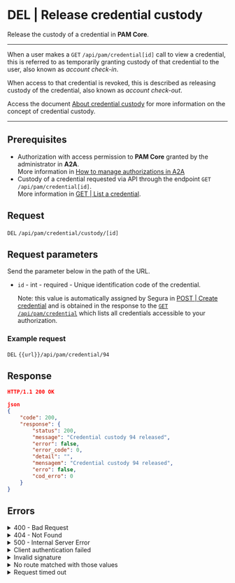 # DEL | Release credential custody

Release the custody of a credential in **PAM Core**.

***

When a user makes a `GET` `/api/pam/credential[id]` call to view a credential, this is referred to as temporarily granting custody of that credential to the user, also known as _account check-in_.

When access to that credential is revoked, this is described as releasing custody of the credential, also known as _account check-out_.

Access the document [About credential custody](../../../../../v4/docs/pam-about-credential-custody/) for more information on the concept of credential custody.

***

## Prerequisites

* Authorization with access permission to **PAM Core** granted by the administrator in **A2A**.\
  More information in [How to manage authorizations in A2A](../../../../../v4/docs/how-to-manage-authorizations-in-a2a/)
* Custody of a credential requested via API through the endpoint `GET` `/api/pam/credential[id]`.\
  More information in [GET | List a credential](../../../../../v4/docs/api-get-list-a-credential/).

## Request

`DEL` `/api/pam/credential/custody/[id]`

## Request parameters

Send the parameter below in the path of the URL.

*   `id` - int - required - Unique identification code of the credential.

    Note: this value is automatically assigned by Segura in [POST | Create credential](../../../../../v4/docs/api-post-create-credential/) and is obtained in the response to the [`GET` `/api/pam/credential`](../../../../../v4/docs/api-get-list-all-credentials/) which lists all credentials accessible to your authorization.

### Example request

`DEL` `{{url}}/api/pam/credential/94`

## Response

```json
HTTP/1.1 200 OK
```

```json
json
{
    "code": 200,
    "response": {
        "status": 200,
        "message": "Credential custody 94 released",
        "error": false,
        "error_code": 0,
        "detail": "",
        "mensagem": "Credential custody 94 released",
        "erro": false,
        "cod_erro": 0
    }
}
```

## Errors

<details>

<summary>400 - Bad Request</summary>

***

Message: "1007: Credential not found"\


Possible cause: the credential wasn’t found.\


Solution: check the value for the `id` and resend the request.

***

Message: "1008: Credential inactive"

Possible cause: the credential is inactive.\


Solution: enable the credential through the endpoint `PUT` `/api/pam/credential/[id]` and resend the request.

***

Message: "1009: No access to credential"\


Possible cause: you’re not authorized to access the credential.\


Solution: ask the administrator to check your permission to access the credential.

***

\
Mensagem: "1018: The credential is not in the user custody"

Possible cause: the user doesn't have the custody of the credential.\


Solution: access the credential throught the endpoint endpoint `GET` `/iso/pam/credential[id]` and after the success of this call, resend the request.

***

Message: "1039: Without PAM Configuration Access permission"\
\
Possible cause: your authorization doesn’t have permission to disable a device.

Solution: ask the administrator to check your read and write permission to PAM Core resources in A2A.

***

</details>

<details>

<summary>404 - Not Found</summary>

***

Message: "Resource sub not found"\


Possible cause: the URL or the requested resource isn’t correct.\


Solution: check the URL and make sure the parameter is correct.

***

</details>

<details>

<summary>500 - Internal Server Error</summary>

***

Message: "Unexpected error."\


Possible cause: the error is in the Segura server.\


Solution: contact the support team for more information.

***

Message: "You are not authorized to access this resource."

Possible cause: you don’t have the authorization to access this resource.\


Solution: ask the administrator to check your permission to access the PAM Core resources in A2A.

***

</details>

<details>

<summary>Client authentication failed</summary>

***

Message: "Client authentication failed."

Possible cause: failure in your application authentication with the Segura server.\


Solution: check the authentication parameters such as `Access Token URL`, `Client ID` e `Client secret` and request a new access token.

***

</details>

<details>

<summary>Invalid signature</summary>

***

Message: "Invalid signature"

Possible cause: failure in recognizing the URL of the client application.

Solution: check the URL of the client application and resent the request.

***

</details>

<details>

<summary>No route matched with those values</summary>

***

Message: "No route matched with those values."

Possible cause: the authorization header is missing in the API request.\


Solution: request a new access token.

***

</details>

<details>

<summary>Request timed out</summary>

***

Message: "Request timed out."

Possible cause: the request time has expired.\


Solution: check the connectivity between the source of the request and the Segura server.

</details>
